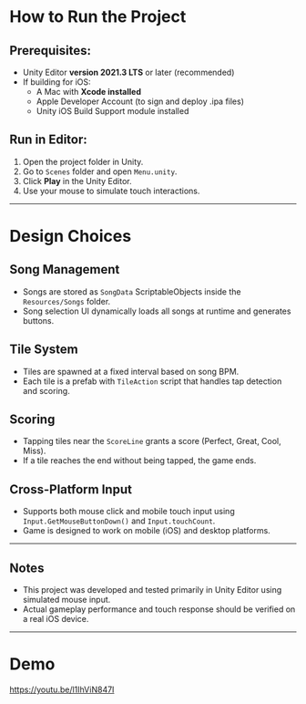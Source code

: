 # How to Run the Project

## Prerequisites:
- Unity Editor **version 2021.3 LTS** or later (recommended)
- If building for iOS:
  - A Mac with **Xcode installed**
  - Apple Developer Account (to sign and deploy .ipa files)
  - Unity iOS Build Support module installed

## Run in Editor:
1. Open the project folder in Unity.
2. Go to `Scenes` folder and open `Menu.unity`.
3. Click **Play** in the Unity Editor.
4. Use your mouse to simulate touch interactions.

---
# Design Choices

## Song Management
- Songs are stored as `SongData` ScriptableObjects inside the `Resources/Songs` folder.
- Song selection UI dynamically loads all songs at runtime and generates buttons.

## Tile System
- Tiles are spawned at a fixed interval based on song BPM.
- Each tile is a prefab with `TileAction` script that handles tap detection and scoring.

## Scoring
- Tapping tiles near the `ScoreLine` grants a score (Perfect, Great, Cool, Miss).
- If a tile reaches the end without being tapped, the game ends.

## Cross-Platform Input
- Supports both mouse click and mobile touch input using `Input.GetMouseButtonDown()` and `Input.touchCount`.
- Game is designed to work on mobile (iOS) and desktop platforms.

---

## Notes
- This project was developed and tested primarily in Unity Editor using simulated mouse input.
- Actual gameplay performance and touch response should be verified on a real iOS device.

---
# Demo 
https://youtu.be/l1IhViN847I
